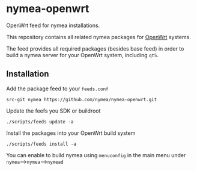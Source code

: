 # nymea-openwrt

OpenWrt feed for nymea installations.

This repository contains all related nymea packages for [OpenWrt](https://openwrt.org) systems. 

The feed provides all required packages (besides base feed) in order to build a nymea server for 
your OpenWrt system, including `qt5`.

## Installation

Add the package feed to your `feeds.conf`

    src-git nymea https://github.com/nymea/nymea-openwrt.git

Update the feefs you SDK or buildroot

    ./scripts/feeds update -a

Install the packages into your OpenWrt build system

    ./scripts/feeds install -a

You can enable to build nymea using `menuconfig` in the main menu under `nymea`-->`nymea`-->`nymead`
